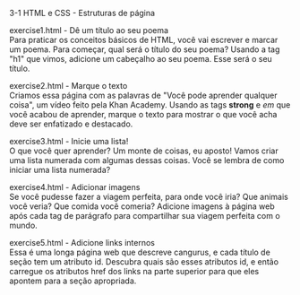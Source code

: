 3-1 HTML e CSS - Estruturas de página

exercise1.html - Dê um título ao seu poema<br>
Para praticar os conceitos básicos de HTML, você vai escrever e marcar um poema. Para começar, qual será o título do seu poema? Usando a tag "h1" que vimos, adicione um cabeçalho ao seu poema. Esse será o seu título.

exercise2.html - Marque o texto<br>
Criamos essa página com as palavras de "Você pode aprender qualquer coisa", um vídeo feito pela Khan Academy. Usando as tags <strong>strong</strong> e <em>em</em> que você acabou de aprender, marque o texto para mostrar o que você acha deve ser enfatizado e destacado.

exercise3.html - Inicie uma lista!<br>
O que você quer aprender? Um monte de coisas, eu aposto! Vamos criar uma lista numerada com algumas dessas coisas. Você se lembra de como iniciar uma lista numerada?

exercise4.html - Adicionar imagens<br>
Se você pudesse fazer a viagem perfeita, para onde você iria? Que animais você veria? Que comida você comeria? Adicione imagens à página web após cada tag de parágrafo para compartilhar sua viagem perfeita com o mundo.

exercise5.html - Adicione links internos<br>
Essa é uma longa página web que descreve cangurus, e cada título de seção tem um atributo id. Descubra quais são esses atributos id, e então carregue os atributos href dos links na parte superior para que eles apontem para a seção apropriada.